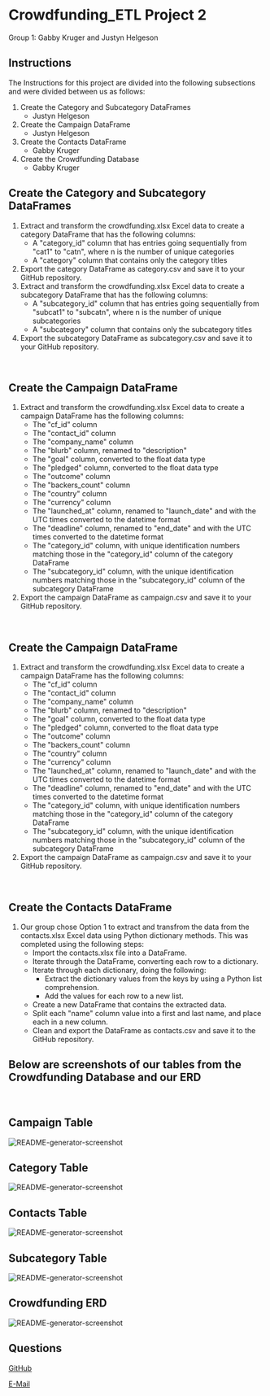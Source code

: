 # Crowdfunding_ETL Project 2

 Group 1: Gabby Kruger and Justyn Helgeson
  
## Instructions

The Instructions for this project are divided into the following subsections and were divided between us as follows:

1. Create the Category and Subcategory DataFrames 
    * Justyn Helgeson
2. Create the Campaign DataFrame
    * Justyn Helgeson
3. Create the Contacts DataFrame 
    * Gabby Kruger
4. Create the Crowdfunding Database
    * Gabby Kruger


## Create the Category and Subcategory DataFrames
1. Extract and transform the crowdfunding.xlsx Excel data to create a category DataFrame that has the following columns:
    * A "category_id" column that has entries going sequentially from "cat1" to "catn", where n is the number of unique categories
    * A "category" column that contains only the category titles
2. Export the category DataFrame as category.csv and save it to your GitHub repository.
3. Extract and transform the crowdfunding.xlsx Excel data to create a subcategory DataFrame that has the following columns:
    * A "subcategory_id" column that has entries going sequentially from "subcat1" to "subcatn", where n is the number of unique subcategories
    * A "subcategory" column that contains only the subcategory titles
4. Export the subcategory DataFrame as subcategory.csv and save it to your GitHub repository.
<br>

## Create the Campaign DataFrame
1. Extract and transform the crowdfunding.xlsx Excel data to create a campaign DataFrame has the following columns:
    * The "cf_id" column
    * The "contact_id" column
    * The "company_name" column
    * The "blurb" column, renamed to "description"
    * The "goal" column, converted to the float data type
    * The "pledged" column, converted to the float data type
    * The "outcome" column
    * The "backers_count" column
    * The "country" column
    * The "currency" column
    * The "launched_at" column, renamed to "launch_date" and with the UTC times converted to the datetime format
    * The "deadline" column, renamed to "end_date" and with the UTC times converted to the datetime format
    * The "category_id" column, with unique identification numbers matching those in the "category_id" column of the category DataFrame
    * The "subcategory_id" column, with the unique identification numbers matching those in the "subcategory_id" column of the subcategory DataFrame
2. Export the campaign DataFrame as campaign.csv and save it to your GitHub repository.
<br>

## Create the Campaign DataFrame
1. Extract and transform the crowdfunding.xlsx Excel data to create a campaign DataFrame has the following columns:
    * The "cf_id" column
    * The "contact_id" column
    * The "company_name" column
    * The "blurb" column, renamed to "description"
    * The "goal" column, converted to the float data type
    * The "pledged" column, converted to the float data type
    * The "outcome" column
    * The "backers_count" column
    * The "country" column
    * The "currency" column
    * The "launched_at" column, renamed to "launch_date" and with the UTC times converted to the datetime format
    * The "deadline" column, renamed to "end_date" and with the UTC times converted to the datetime format
    * The "category_id" column, with unique identification numbers matching those in the "category_id" column of the category DataFrame
    * The "subcategory_id" column, with the unique identification numbers matching those in the "subcategory_id" column of the subcategory DataFrame
2. Export the campaign DataFrame as campaign.csv and save it to your GitHub repository.
<br>

## Create the Contacts DataFrame
1. Our group chose Option 1 to extract and transfrom the data from the contacts.xlsx Excel data using Python dictionary methods. This was completed using the following steps:
    * Import the contacts.xlsx file into a DataFrame.
    * Iterate through the DataFrame, converting each row to a dictionary.
    * Iterate through each dictionary, doing the following:
        * Extract the dictionary values from the keys by using a Python list comprehension.
        * Add the values for each row to a new list.
    * Create a new DataFrame that contains the extracted data.
    * Split each "name" column value into a first and last name, and place each in a new column.
    * Clean and export the DataFrame as contacts.csv and save it to the GitHub repository.

## Below are screenshots of our tables from the Crowdfunding Database and our ERD 
<br>

## Campaign Table
  ![README-generator-screenshot](Resources/Pictures/Campaign_Table.png)
 
## Category Table
  ![README-generator-screenshot](Resources/Pictures/Category_table.png)

## Contacts Table
  ![README-generator-screenshot](Resources/Pictures/Contacts_Table.png)

## Subcategory Table
  ![README-generator-screenshot](Resources/Pictures/Subcategory_Table.png)

## Crowdfunding ERD
  ![README-generator-screenshot](Resources/Pictures/Crowdfunding_DBD.png)
 
  






  ## Questions


  [GitHub](https:github.com/jystyn)

  [E-Mail](mailto:justyn.helgeson@gmail.com)
